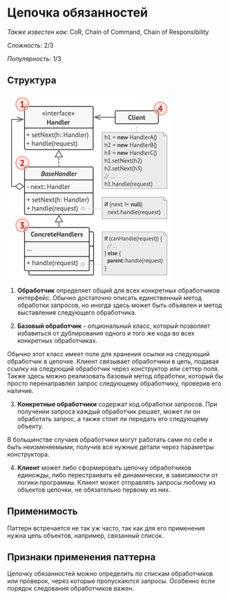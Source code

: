 # Цепочка обязанностей

*Также известен как*: CoR, Chain of Command, Chain of Responsibility

*Сложность*: 2/3

*Популярность*: 1/3

## Структура

![Структура](./images/cor.png)

1. **Обработчик** определяет общий для всех конкретных обработчиков интерфейс.
Обычно достаточно описать единственный метод обработки запросов,
но иногда здесь может быть объявлен и метод выставления следующего обработчика.

2. **Базовый обработчик** - опциональный класс, который позволяет избавиться от
дублирования одного и того же кода во всех конкретных обработчиках.

  Обычно этот класс имеет поле для хранения ссылки на следующий обработчик в цепочке.
  Клиент связывает обработчики в цепь, подавая ссылку на следующий обработчик через
  конструктор или сеттер поля. Также здесь можно реализовать базовый метод обработки,
  который бы просто перенаправлял запрос следующему обработчику, проверив его наличие.

3. **Конкретные обработчики** содержат код обработки запросов. При получении запроса
каждый обработчик решает, может ли он обработать запрос, а также стоит ли
передать его следующему объекту.

  В большинстве случаев обработчики могут работать сами по себе и быть неизменяемыми,
  получив все нужные детали через параметры конструктора.

4. **Клиент** может либо сформировать цепочку обработчиков единожды, либо перестраивать
её динамически, в зависимости от логики программы. Клиент может отправлять запросы
любому из объектов цепочки, не обязательно первому из них.

## Применимость

Паттерн встречается не так уж часто, так как для его применения нужна цепь
объектов, например, связанный список.

## Признаки применения паттерна

Цепочку обязанностей можно определить по спискам обработчиков или проверок,
через которые пропускаются запросы. Особенно если порядок следования обработчиков важен.
